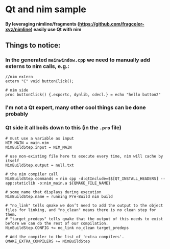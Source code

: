 # Qt and nim sample

#### By leveraging nimline/fragments (https://github.com/fragcolor-xyz/nimline) easily use Qt with nim

## Things to notice:

### In the generated `mainwindow.cpp` we need to manually add externs to nim calls, e.g.:
```
//nim extern
extern "C" void buttonClick();

# nim side
proc buttonClick() {.exportc, dynlib, cdecl.} = echo "hello button2"
```

### I'm not a Qt expert, many other cool things can be done probably

### Qt side it all boils down to this (in the `.pro` file)
```
# must use a variable as input
NIM_MAIN = main.nim
NimBuildStep.input = NIM_MAIN

# use non-existing file here to execute every time, nim will cache by itself
NimBuildStep.output = null.txt

# the nim compiler call
NimBuildStep.commands = nim cpp -d:qtInclude=$$[QT_INSTALL_HEADERS] --app:staticlib -o:nim_main.a ${QMAKE_FILE_NAME}

# some name that displays during execution
NimBuildStep.name = running Pre-Build nim build

# "no_link" tells qmake we don’t need to add the output to the object files for linking, and "no_clean" means there is no clean step for them.
# "target_predeps" tells qmake that the output of this needs to exist before we can do the rest of our compilation.
NimBuildStep.CONFIG += no_link no_clean target_predeps

# Add the compiler to the list of 'extra compilers'.
QMAKE_EXTRA_COMPILERS += NimBuildStep
```
